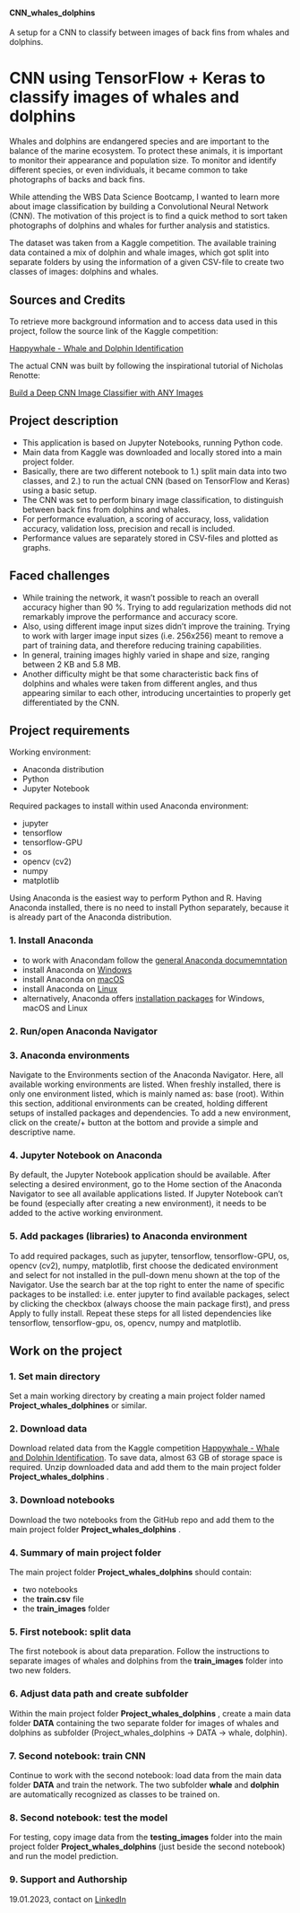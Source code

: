 #### CNN_whales_dolphins
A setup for a CNN to classify between images of back fins from whales and dolphins. 

# CNN using TensorFlow + Keras to classify images of whales and dolphins

Whales and dolphins are endangered species and are important to the 
balance of the marine ecosystem. To protect these animals, it is important 
to monitor their appearance and population size. To monitor and identify 
different species, or even individuals, it became common to take 
photographs of backs and back fins.

While attending the WBS Data Science Bootcamp, I wanted to learn more 
about image classification by building a Convolutional Neural Network 
(CNN). The motivation of this project is to find a quick method to sort 
taken photographs of dolphins and whales for further analysis and 
statistics. 

The dataset was taken from a Kaggle competition. The available training 
data contained a mix of dolphin and whale images, which got split into 
separate folders by using the information of a given CSV-file to create 
two classes of images: dolphins and whales. 

## Sources and Credits

To retrieve more background information and to access data used in this 
project, follow the source link of the Kaggle competition: 

[Happywhale - Whale and Dolphin Identification
](https://www.kaggle.com/competitions/happy-whale-and-dolphin/overview)

The actual CNN was built by following the inspirational tutorial of 
Nicholas Renotte:

[Build a Deep CNN Image Classifier with ANY 
Images](https://www.youtube.com/watch?v=jztwpsIzEGc)

## Project description

- This application is based on Jupyter Notebooks, running Python code.
- Main data from Kaggle was downloaded and locally stored into a main 
project folder.
- Basically, there are two different notebook to 
	1.) split main data into two classes, and 
	2.) to run the actual CNN (based on TensorFlow and Keras) using a basic setup.
- The CNN was set to perform binary image classification, to distinguish between back fins from dolphins and whales. 
- For performance evaluation, a scoring of accuracy, loss, validation accuracy, 
validation loss, precision and recall is included. 
- Performance values are separately stored in CSV-files and plotted as graphs.

## Faced challenges

- While training the network, it wasn’t possible to reach an overall accuracy higher 
than 90 %. Trying to add regularization methods did not remarkably improve the 
performance and accuracy score.
- Also, using different image input sizes didn’t improve the training. Trying to work 
with larger image input sizes (i.e. 256x256) meant to remove a part of training data, 
and therefore reducing training capabilities. 
- In general, training images highly varied in shape and size, ranging between 2 KB and 
5.8 MB. 
- Another difficulty might be that some characteristic back fins of dolphins and whales 
were taken from different angles, and thus appearing similar to each other, introducing 
uncertainties to properly get differentiated by the CNN. 

## Project requirements

Working environment: 
- Anaconda distribution 
- Python
- Jupyter Notebook

Required packages to install within used Anaconda environment: 
- jupyter
- tensorflow 
- tensorflow-GPU
- os
- opencv (cv2)
- numpy
- matplotlib

Using Anaconda is the easiest way to perform Python and R. Having Anaconda installed, 
there is no need to install Python separately, because it is already part of the 
Anaconda distribution.

### 1. Install Anaconda

- to work with Anacondam follow the [general Anaconda 
documemntation](https://docs.anaconda.com/anaconda/install/index.html)
- install Anaconda on [Windows](https://docs.anaconda.com/anaconda/install/windows/)
- install Anaconda on [macOS](https://docs.anaconda.com/anaconda/install/mac-os/)
- install Anaconda on [Linux](https://docs.anaconda.com/anaconda/install/linux/)
- alternatively, Anaconda offers [installation packages](https://www.anaconda.com) for 
Windows, macOS and Linux  

### 2. Run/open Anaconda Navigator

### 3. Anaconda environments

Navigate to the Environments section of the Anaconda Navigator. Here, all available 
working environments are listed. When freshly installed, there is only one environment 
listed, which is mainly named as: base (root). 
Within this section, additional environments can be created, holding different setups of 
installed packages and dependencies. To add a new environment, click on the create/+ 
button at the bottom and provide a simple and descriptive name.

### 4. Jupyter Notebook on Anaconda

By default, the Jupyter Notebook application should be available. After selecting a 
desired environment, go to the Home section of the Anaconda Navigator to see all 
available applications listed. If Jupyter Notebook can’t be found (especially after 
creating a new environment), it needs to be added to the active working environment.  

### 5. Add packages (libraries) to Anaconda environment

To add required packages, such as jupyter, tensorflow, tensorflow-GPU, os, opencv (cv2), 
numpy, matplotlib, first choose the dedicated environment and select for not installed 
in the pull-down menu shown at the top of the Navigator. Use the search bar at the top 
right to enter the name of specific packages to be installed: i.e. enter jupyter to find 
available packages, select by clicking the checkbox (always choose the main package 
first), and press Apply to fully install. Repeat these steps for all listed dependencies 
like tensorflow, tensorflow-gpu, os, opencv, numpy and matplotlib. 

## Work on the project

### 1. Set main directory

Set a main working directory by creating a main project folder named **Project_whales_dolphines** or similar.

### 2. Download data

Download related data from the Kaggle competition [Happywhale - Whale and Dolphin Identification](https://www.kaggle.com/competitions/happy-whale-and-dolphin/data). 
To save data, almost 63 GB of storage space is required. Unzip downloaded data and add 
them to the main project folder **Project_whales_dolphins** .

### 3. Download notebooks

Download the two notebooks from the GitHub repo and add them to the main project 
folder **Project_whales_dolphins** .

### 4. Summary of main project folder

The main project folder **Project_whales_dolphins** should contain: 
- two notebooks
- the **train.csv** file
- the **train_images** folder

### 5. First notebook: split data

The first notebook is about data preparation. Follow the instructions to separate images 
of whales and dolphins from the **train_images** folder into two new folders.

### 6. Adjust data path and create subfolder

Within the main project folder **Project_whales_dolphins** , create a main data 
folder **DATA** containing the two separate folder for images of whales and 
dolphins as subfolder (Project_whales_dolphins -> DATA -> whale, dolphin).  

### 7. Second notebook: train CNN

Continue to work with the second notebook: load data from the main data folder **DATA** and train the network. The two subfolder **whale** and **dolphin** are 
automatically recognized as classes to be trained on. 

### 8. Second notebook: test the model

For testing, copy image data from the **testing_images** folder into the 
main project folder **Project_whales_dolphins** (just beside the second notebook) 
and run the model prediction.

### 9. Support and Authorship

19.01.2023, contact on [LinkedIn](https://www.linkedin.com/in/danielavorkel/)

